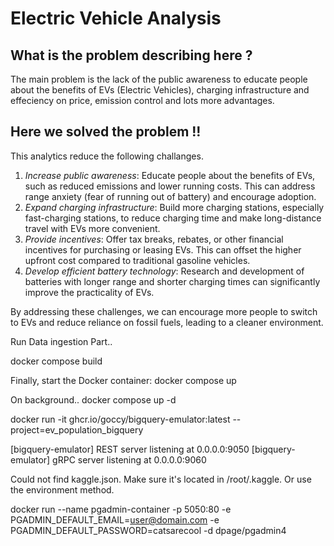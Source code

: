 # Electric Vehicle Analysis 

## What is the problem describing here ?

The main problem is the lack of the public awareness to educate people about the benefits of EVs (Electric Vehicles), charging infrastructure and effeciency on price, emission control and lots more advantages.

## Here we solved the problem !!

This analytics reduce the following challanges.
1. *Increase public awareness*: Educate people about the benefits of EVs, such as reduced emissions and lower running costs. This can address range anxiety (fear of running out of battery) and encourage adoption.
2. *Expand charging infrastructure*: Build more charging stations, especially fast-charging stations, to reduce charging time and make long-distance travel with EVs more convenient.
3. *Provide incentives*: Offer tax breaks, rebates, or other financial incentives for purchasing or leasing EVs. This can offset the higher upfront cost compared to traditional gasoline vehicles.
4. *Develop efficient battery technology*: Research and development of batteries with longer range and shorter charging times can significantly improve the practicality of EVs.

By addressing these challenges, we can encourage more people to switch to EVs and reduce reliance on fossil fuels, leading to a cleaner environment.



Run Data ingestion Part..

docker compose build

Finally, start the Docker container:
docker compose up

On background..
docker compose up -d


docker run -it ghcr.io/goccy/bigquery-emulator:latest --project=ev_population_bigquery

[bigquery-emulator] REST server listening at 0.0.0.0:9050
[bigquery-emulator] gRPC server listening at 0.0.0.0:9060


 Could not find kaggle.json. Make sure it's located in /root/.kaggle. Or use the environment method.

 
 docker run --name pgadmin-container -p 5050:80 -e PGADMIN_DEFAULT_EMAIL=user@domain.com -e PGADMIN_DEFAULT_PASSWORD=catsarecool -d dpage/pgadmin4
